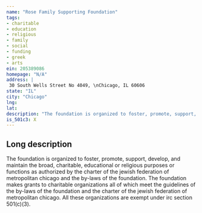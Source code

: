 ```yaml
---
name: "Rose Family Supporting Foundation"
tags:
- charitable
- education
- religious
- family
- social
- funding
- greek
- arts
ein: 205389086
homepage: "N/A"
address: |
 30 South Wells Street No 4049, \nChicago, IL 60606
state: "IL"
city: "Chicago"
lng: 
lat: 
description: "The foundation is organized to foster, promote, support, develop, encourage and maintain charitable activities and vital human and educational servicesas authorized in its by-laws and the charter of the jewish federation of metropolitan chicago. "
is_501c3: X
---
```


## Long description

The foundation is organized to foster, promote, support, develop, and maintain the broad, charitable, educational or religious purposes or functions as authorized by the charter of the jewish federation of metropolitan chicago and the by-laws of the foundation. The foundation makes grants to charitable organizations all of which meet the guidelines of the by-laws of the foundation and the charter of the jewish federation of metropolitan chicago. All these organizations are exempt under irc section 501(c)(3). 
